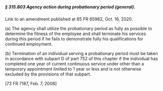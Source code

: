 ##### § 315.803 Agency action during probationary period (general). #####

Link to an amendment published at 85 FR 65982, Oct. 16, 2020.

(a) The agency shall utilize the probationary period as fully as possible to determine the fitness of the employee and shall terminate his services during this period if he fails to demonstrate fully his qualifications for continued employment.

(b) Termination of an individual serving a probationary period must be taken in accordance with subpart D of part 752 of this chapter if the individual has completed one year of current continuous service under other than a temporary appointment limited to 1 year or less and is not otherwise excluded by the provisions of that subpart.

[73 FR 7187, Feb. 7, 2008]